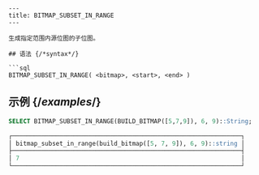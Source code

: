 ```
---
title: BITMAP_SUBSET_IN_RANGE
---

生成指定范围内源位图的子位图。

## 语法 {/*syntax*/}

```sql
BITMAP_SUBSET_IN_RANGE( <bitmap>, <start>, <end> )
```

## 示例 {/*examples*/}

```sql
SELECT BITMAP_SUBSET_IN_RANGE(BUILD_BITMAP([5,7,9]), 6, 9)::String;

┌───────────────────────────────────────────────────────────────┐
│ bitmap_subset_in_range(build_bitmap([5, 7, 9]), 6, 9)::string │
├───────────────────────────────────────────────────────────────┤
│ 7                                                             │
└───────────────────────────────────────────────────────────────┘
```
```